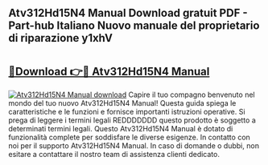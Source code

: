 ## Atv312Hd15N4 Manual Download gratuit PDF - Part-hub Italiano Nuovo manuale del proprietario di riparazione y1xhV

# <h2><a href="http://dfelxv.blite.top/?on=Atv312Hd15N4+Manual">🔗Download 👉🔴 Atv312Hd15N4 Manual</a></h2>

[![Atv312Hd15N4 Manual download](https://i.imgur.com/lujVjoI.png)](http://dfelxv.blite.top/?on=Atv312Hd15N4+Manual)
Capire il tuo compagno benvenuto nel mondo del tuo nuovo Atv312Hd15N4 Manual! Questa guida spiega le caratteristiche e le funzioni e fornisce importanti istruzioni operative. Si prega di leggere i termini legali REDDDDDDD questo prodotto è soggetto a determinati termini legali. Questo Atv312Hd15N4 Manual è dotato di funzionalità complete per soddisfare le diverse esigenze. In contatto con noi per il supporto Atv312Hd15N4 Manual. In caso di domande o dubbi, non esitare a contattare il nostro team di assistenza clienti dedicato.
